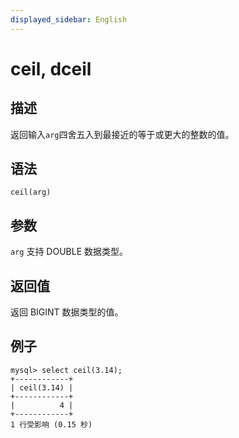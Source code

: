```yaml
---
displayed_sidebar: English
---
```


# ceil, dceil

## 描述

返回输入`arg`四舍五入到最接近的等于或更大的整数的值。

## 语法

```Shell
ceil(arg)
```

## 参数

`arg` 支持 DOUBLE 数据类型。

## 返回值

返回 BIGINT 数据类型的值。

## 例子

```Plain
mysql> select ceil(3.14);
+------------+
| ceil(3.14) |
+------------+
|          4 |
+------------+
1 行受影响 (0.15 秒)